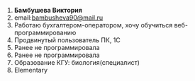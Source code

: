 1. **Бамбушева Виктория**
2. email:bambusheva90@mail.ru
3. Работаю бухгалтером-оператором, хочу обучиться веб-программированию
4. Продвинутый пользователь ПК, 1С
5. Ранее не программировала
6. Ранее не программировала
7. Образование КГУ: биология(специалист)
8. Elementary

